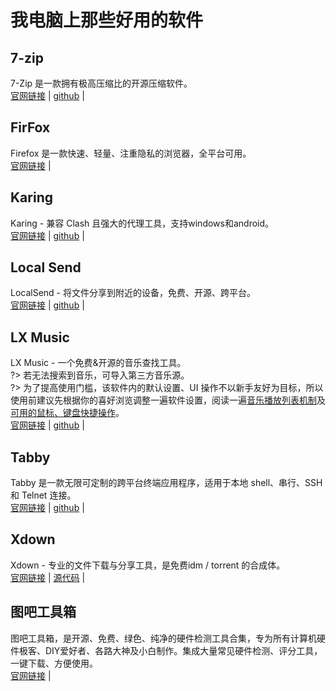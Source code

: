 # 我电脑上那些好用的软件
## 7-zip
7-Zip 是一款拥有极高压缩比的开源压缩软件。  
[官网链接](www.7-zip.org) | [github](https://github.com/ip7z/7zip) |
## FirFox
Firefox 是一款快速、轻量、注重隐私的浏览器，全平台可用。  
[官网链接](www.firefox.com) |
## Karing
Karing - 兼容 Clash 且强大的代理工具，支持windows和android。  
[官网链接](karing.app) | [github](https://github.com/KaringX/karing) |
## Local Send
LocalSend - 将文件分享到附近的设备，免费、开源、跨平台。  
[官网链接](localsend.org) | [github](github.com/localsend/localsend) |
## LX Music
LX Music - 一个免费&开源的音乐查找工具。  
?> 若无法搜索到音乐，可导入第三方音乐源。  
?> 为了提高使用门槛，该软件内的默认设置、UI 操作不以新手友好为目标，所以使用前建议先根据你的喜好浏览调整一遍软件设置，阅读一遍[音乐播放列表机制](https://lyswhut.github.io/lx-music-doc/desktop/faq/playlist)及[可用的鼠标、键盘快捷操作](https://lyswhut.github.io/lx-music-doc/desktop/faq/hotkey)。  
[官网链接](lxmusic.toside.cn) | [github](github.com/lyswhut/lx-music-desktop) |
## Tabby
Tabby 是一款无限可定制的跨平台终端应用程序，适用于本地 shell、串行、SSH 和 Telnet 连接。  
[官网链接](tabby.sh) | [github](github.com/Eugeny/tabby) |
## Xdown
Xdown - 专业的文件下载与分享工具，是免费idm / torrent 的合成体。  
[官网链接](www.xdown.org) | [源代码](opensource.xdown.org) |
## 图吧工具箱
图吧工具箱，是开源、免费、绿色、纯净的硬件检测工具合集，专为所有计算机硬件极客、DIY爱好者、各路大神及小白制作。集成大量常见硬件检测、评分工具，一键下载、方便使用。  
[官网链接](www.tbtool.cn) |
